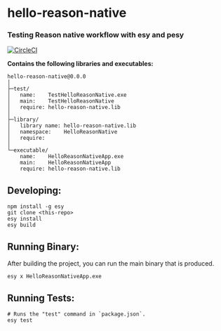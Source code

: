 # hello-reason-native

### Testing Reason native workflow with esy and pesy

[![CircleCI](https://circleci.com/gh/yourgithubhandle/hello-reason-native/tree/master.svg?style=svg)](https://circleci.com/gh/yourgithubhandle/hello-reason-native/tree/master)

**Contains the following libraries and executables:**

```
hello-reason-native@0.0.0
│
├─test/
│   name:    TestHelloReasonNative.exe
│   main:    TestHelloReasonNative
│   require: hello-reason-native.lib
│
├─library/
│   library name: hello-reason-native.lib
│   namespace:    HelloReasonNative
│   require:
│
└─executable/
    name:    HelloReasonNativeApp.exe
    main:    HelloReasonNativeApp
    require: hello-reason-native.lib
```

## Developing:

```
npm install -g esy
git clone <this-repo>
esy install
esy build
```

## Running Binary:

After building the project, you can run the main binary that is produced.

```
esy x HelloReasonNativeApp.exe
```

## Running Tests:

```
# Runs the "test" command in `package.json`.
esy test
```
